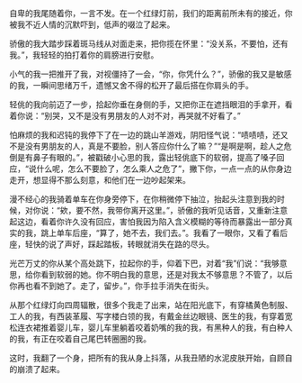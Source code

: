 自卑的我尾随着你，一言不发。在一个红绿灯前，我们的距离前所未有的接近，你被我不近人情的沉默吓到，低声的啜泣了起来。

骄傲的我大踏步踩着斑马线从对面走来，把你揽在怀里：“没关系，不要怕，还有我。”，我轻轻的拍打着你的肩膀进行安慰。

小气的我一把推开了我，对视僵持了一会，“你，你凭什么？”，骄傲的我又是敏感的我，一瞬间思绪万千，遗憾又舍不得的松开了最后搭在你肩头的手。

轻佻的我向前迈了一步，拾起你垂在身侧的手，又把你正在遮挡眼泪的手拿开，看着你说：“别哭，又不是没有男朋友的人对不对，再哭就不好看了。”

怕麻烦的我和迟钝的我停下了在一边的跳山羊游戏，阴阳怪气说：“啧啧啧，还又不是没有男朋友的人，真是不要脸，别人答应你什么了嘛？”“是啊是啊，趁人之危倒是有鼻子有眼的。”，被戳破小心思的我，露出轻佻底下的软弱，提高了嗓子回应，“说什么呢，怎么不要脸了，怎么乘人之危了”，撇下你，一点一点的从你身边走开，想显得不那么刻意，和他们在一边吵起架来。

漫不经心的我骑着单车在你身旁停下，在你稍微停下抽泣，抬起头注意到我的时候，对你说：“欸，要不然，我带你离开这里。”，骄傲的我听见话音，又重新注意起这边，看着你许久没有回应，害怕我因为陷入含义模糊的等待而暴露出一部分真实的我，跳上单车后座，“算了，她不去，我们去。”。我看了一眼你，又看了看后座，轻快的说了声好，踩起踏板，转眼就消失在路的尽头。

光芒万丈的你从某个高处跳下，拉起你的手，仰着下巴，对着“我”们说：“我够意思，给你看到软弱的她。你不明白我的意思，还是对我太不够意思？不管了，以后你再也看不到她了。走了，留步。”，你手拉手消失在街头。

从那个红绿灯向四周辐散，很多个我走了出来，站在阳光底下，有穿橘黄色制服、工人的我，有西装革履、写字楼白领的我，有戴金丝边眼镜、医生的我，有穿着宽松连衣裙推着婴儿车，婴儿车里躺着咬着奶嘴的我的我，有黑种人的我，有白种人的我，有正在咬着自己尾巴转圈圈的我。

这时，我翻了一个身，把所有的我从身上抖落，从我丑陋的水泥皮肤开始，自顾自的崩溃了起来。
